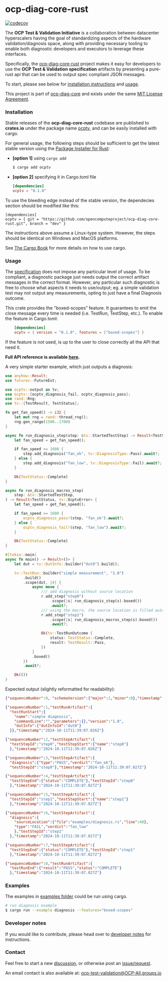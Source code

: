 # ocp-diag-core-rust

[![codecov](https://codecov.io/github/opencomputeproject/ocp-diag-core-rust/graph/badge.svg?token=IJOG0T8XZ3)](https://codecov.io/github/opencomputeproject/ocp-diag-core-rust)

The **OCP Test & Validation Initiative** is a collaboration between datacenter hyperscalers having the goal of standardizing aspects of the hardware validation/diagnosis space, along with providing necessary tooling to enable both diagnostic developers and executors to leverage these interfaces.

Specifically, the [ocp-diag-core-rust](https://github.com/opencomputeproject/ocp-diag-core-rust) project makes it easy for developers to use the **OCP Test & Validation specification** artifacts by presenting a pure-rust api that can be used to output spec compliant JSON messages.

To start, please see below for [installation instructions](https://github.com/opencomputeproject/ocp-diag-core-rust#installation) and [usage](https://github.com/opencomputeproject/ocp-diag-core-rust#usage).

This project is part of [ocp-diag-core](https://github.com/opencomputeproject/ocp-diag-core) and exists under the same [MIT License Agreement](https://github.com/opencomputeproject/ocp-diag-core-rust/LICENSE).

### Installation

Stable releases of the **ocp-diag-core-rust** codebase are published to **crates.io** under the package name [ocptv](https://crates.io/crates/ocptv), and can be easily installed with cargo.

For general usage, the following steps should be sufficient to get the latest stable version using the [Package Installer for Rust](https://github.com/rust-lang/cargo):

- **\[option 1]** using `cargo add`

    ```bash
    $ cargo add ocptv
    ```

- **\[option 2]** specifying it in Cargo.toml file

    
    ```toml
    [dependencies]
    ocptv = "0.1.0"
    ```
    
To use the bleeding edge instead of the stable version, the dependecies section should be modified like this:

```
[dependencies]
ocptv = { git = "https://github.com/opencomputeproject/ocp-diag-core-rust.git", branch = "dev" }
```

The instructions above assume a Linux-type system. However, the steps should be identical on Windows and MacOS platforms.

See [The Cargo Book](https://doc.rust-lang.org/cargo/index.html) for more details on how to use cargo.

### Usage

The [specification](https://github.com/opencomputeproject/ocp-diag-core/tree/main/json_spec) does not impose any particular level of usage. To be compliant, a diagnostic package just needs output the correct artifact messages in the correct format. However, any particular such diagnostic is free to choose what aspects it needs to use/output; eg. a simple validation test may not output any measurements, opting to just have a final Diagnosis outcome.

This crate provides the "boxed-scopes" feature. It guarantees to emit the close message every time is needed (i.e. TestRun, TestStep, etc.). 
To enable the feature in Cargo.toml:

```toml
    [dependencies]
    ocptv = { version = "0.1.0", features = ["boxed-scopes"] }
```

If the feature is not used, is up to the user to close correctly all the API that need it.

**Full API reference is available [here](https://docs.rs/ocptv).**

A very simple starter example, which just outputs a diagnosis:
```rust
use anyhow::Result;
use futures::FutureExt;

use ocptv::output as tv;
use ocptv::{ocptv_diagnosis_fail, ocptv_diagnosis_pass};
use rand::Rng;
use tv::{TestResult, TestStatus};

fn get_fan_speed() -> i32 {
    let mut rng = rand::thread_rng();
    rng.gen_range(1500..1700)
}

async fn run_diagnosis_step(step: &tv::StartedTestStep) -> Result<TestStatus, tv::OcptvError> {
    let fan_speed = get_fan_speed();

    if fan_speed >= 1600 {
        step.add_diagnosis("fan_ok", tv::DiagnosisType::Pass).await?;
    } else {
        step.add_diagnosis("fan_low", tv::DiagnosisType::Fail).await?;
    }

    Ok(TestStatus::Complete)
}

async fn run_diagnosis_macros_step(
    step: &tv::StartedTestStep,
) -> Result<TestStatus, tv::OcptvError> {
    let fan_speed = get_fan_speed();

    if fan_speed >= 1600 {
        ocptv_diagnosis_pass!(step, "fan_ok").await?;
    } else {
        ocptv_diagnosis_fail!(step, "fan_low").await?;
    }

    Ok(TestStatus::Complete)
}

#[tokio::main]
async fn main() -> Result<()> {
    let dut = tv::DutInfo::builder("dut0").build();

    tv::TestRun::builder("simple measurement", "1.0")
        .build()
        .scope(dut, |r| {
            async move {
                /// add diagnosis without source location
                r.add_step("step0")
                    .scope(|s| run_diagnosis_step(s).boxed())
                    .await?;
                /// using the macro, the source location is filled automatically
                r.add_step("step1")
                    .scope(|s| run_diagnosis_macros_step(s).boxed())
                    .await?;

                Ok(tv::TestRunOutcome {
                    status: TestStatus::Complete,
                    result: TestResult::Pass,
                })
            }
            .boxed()
        })
        .await?;

    Ok(())
}
```

Expected output (slightly reformatted for readability):

```json
{"sequenceNumber":0, "schemaVersion":{"major":2,"minor":0},"timestamp":"2024-10-11T11:39:07.026Z"}

{"sequenceNumber":1,"testRunArtifact":{
  "testRunStart":{
    "name":"simple diagnosis", 
    "commandLine":"","parameters":{},"version":"1.0", 
    "dutInfo":{"dutInfoId":"dut0"}
  }},"timestamp":"2024-10-11T11:39:07.026Z"}

{"sequenceNumber":2,"testStepArtifact":{
  "testStepId":"step0","testStepStart":{"name":"step0"}
  },"timestamp":"2024-10-11T11:39:07.026Z"}

{"sequenceNumber":3,"testStepArtifact":{
  "diagnosis":{"type":"PASS","verdict":"fan_ok"},
  "testStepId":"step0"},"timestamp":"2024-10-11T11:39:07.027Z"}

{"sequenceNumber":4,"testStepArtifact":{
  "testStepEnd":{"status":"COMPLETE"},"testStepId":"step0"
  },"timestamp":"2024-10-11T11:39:07.027Z"}

{"sequenceNumber":5,"testStepArtifact":{
  "testStepId":"step1","testStepStart":{"name":"step1"}
  },"timestamp":"2024-10-11T11:39:07.027Z"}

{"sequenceNumber":6,"testStepArtifact":{
  "diagnosis":{
    "sourceLocation":{"file":"examples/diagnosis.rs","line":40},
    "type":"FAIL","verdict":"fan_low"
    },"testStepId":"step1"
  },"timestamp":"2024-10-11T11:39:07.027Z"}

{"sequenceNumber":7,"testStepArtifact":{
  "testStepEnd":{"status":"COMPLETE"},"testStepId":"step1"
  },"timestamp":"2024-10-11T11:39:07.027Z"}

{"sequenceNumber":8,"testRunArtifact":{
  "testRunEnd":{"result":"PASS","status":"COMPLETE"}
  },"timestamp":"2024-10-11T11:39:07.027Z"}

```

### Examples

The examples in [examples folder](https://github.com/opencomputeproject/ocp-diag-core-rust/tree/dev/examples) could be run using cargo.

```bash
# run diagnosis example
$ cargo run --example diagnosis --features="boxed-scopes"
```

### Developer notes

If you would like to contribute, please head over to [developer notes](https://github.com/opencomputeproject/ocp-diag-core-rust/tree/dev/DEVELOPERS.md) for instructions.

### Contact

Feel free to start a new [discussion](https://github.com/opencomputeproject/ocp-diag-core-rust/discussions), or otherwise post an [issue/request](https://github.com/opencomputeproject/ocp-diag-core-rust/issues).

An email contact is also available at: ocp-test-validation@OCP-All.groups.io

<!--
due to https://github.com/pypa/readme_renderer/issues/163 we must use absolute links everywhere
-->